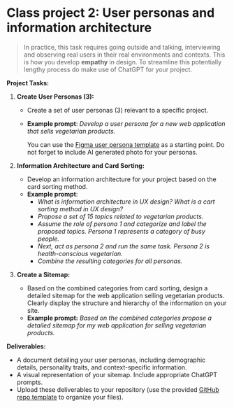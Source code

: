 # Class project 2: User personas and information architecture

> In practice, this task requires going outside and talking, interviewing and observing real users in their real environments and contexts. This is how you develop **empathy** in design. To streamline this potentially lengthy process do make use of ChatGPT for your project.

**Project Tasks:**

1. **Create User Personas (3):**
   - Create a set of user personas (3) relevant to a specific project.
   - **Example prompt**: _Develop a user persona for a new web application that sells vegetarian products._

        You can use the [Figma user persona template](https://www.figma.com/templates/user-persona-template/) as a starting point. Do not forget to include AI generated photo for your personas.

2. **Information Architecture and Card Sorting:**
   - Develop an information architecture for your project based on the card sorting method.
   - **Example prompt**: 
     - _What is information architecture in UX design? What is a cart sorting method in UX design?_
     - _Propose a set of 15 topics related to vegetarian products._
     - _Assume the role of persona 1 and categorize and label the proposed topics. Persona 1 represents a category of busy people._
     - _Next, act as persona 2 and run the same task. Persona 2 is health-conscious vegetarian._
     - _Combine the resulting categories for all personas._

3. **Create a Sitemap:**
   - Based on the combined categories from card sorting, design a detailed sitemap for the web application selling vegetarian products. Clearly display the structure and hierarchy of the information on your site.
   - **Example prompt:** _Based on the combined categories propose a detailed sitemap for my web application for selling vegetarian products._

**Deliverables:**

- A document detailing your user personas, including demographic details, personality traits, and context-specific information.
- A visual representation of your sitemap. Include appropriate ChatGPT prompts.
- Upload these deliverables to your repository (use the provided [GitHub repo template](https://github.com/mcagalj/HCI-2023-24-template.git) to organize your files).
